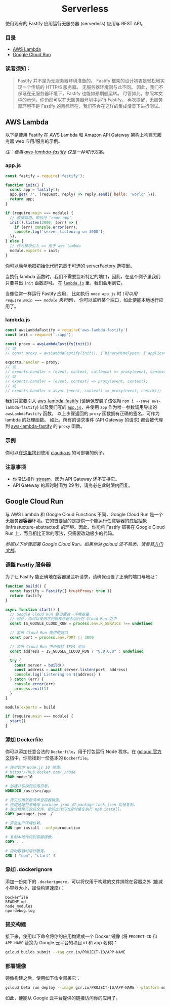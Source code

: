 <h1 align="center">Serverless</h1>

使用现有的 Fastify 应用运行无服务器 (serverless) 应用与 REST API。

### 目录

- [AWS Lambda](#aws-lambda)
- [Google Cloud Run](#google-cloud-run)

### 读者须知：
> Fastify 并不是为无服务器环境准备的。
Fastify 框架的设计初衷是轻松地实现一个传统的 HTTP/S 服务器。
无服务器环境则与此不同。
因此，我们不保证在无服务器环境下，Fastify 也能如预期般运转。
尽管如此，参照本文中的示例，你仍然可以在无服务器环境中运行 Fastify。
再次提醒，无服务器环境不是 Fastify 的目标所在，我们不会在这样的集成情景下进行测试。

## AWS Lambda

以下是使用 Fastify 在 AWS Lambda 和 Amazon API Gateway 架构上构建无服务器 web 应用/服务的示例。

*注：使用 [aws-lambda-fastify](https://github.com/fastify/aws-lambda-fastify) 仅是一种可行方案。*

### app.js

```js
const fastify = require('fastify');

function init() {
  const app = fastify();
  app.get('/', (request, reply) => reply.send({ hello: 'world' }));
  return app;
}

if (require.main === module) {
  // 直接调用，即执行 "node app"
  init().listen(3000, (err) => {
    if (err) console.error(err);
    console.log('server listening on 3000');
  });
} else {
  // 作为模块引入 => 用于 aws lambda
  module.exports = init;
}
```

你可以简单地把初始化代码包裹于可选的 [serverFactory](https://www.fastify.io/docs/latest/Server/#serverfactory) 选项里。

当执行 lambda 函数时，我们不需要监听特定的端口，因此，在这个例子里我们只要导出 `init` 函数即可。
在 [`lambda.js`](https://www.fastify.io/docs/latest/Serverless/#lambda-js) 里，我们会用到它。

当像往常一样运行 Fastify 应用，
比如执行 `node app.js` 时 *(可以用 `require.main === module` 来判断)*，
你可以监听某个端口，如此便能本地运行应用了。

### lambda.js

```js
const awsLambdaFastify = require('aws-lambda-fastify')
const init = require('./app');

const proxy = awsLambdaFastify(init())
// 或
// const proxy = awsLambdaFastify(init(), { binaryMimeTypes: ['application/octet-stream'] })

exports.handler = proxy;
// 或
// exports.handler = (event, context, callback) => proxy(event, context, callback);
// 或
// exports.handler = (event, context) => proxy(event, context);
// 或
// exports.handler = async (event, context) => proxy(event, context);
```

我们只需要引入 [aws-lambda-fastify](https://github.com/fastify/aws-lambda-fastify) (请确保安装了该依赖 `npm i --save aws-lambda-fastify`) 以及我们写的 [`app.js`](https://www.fastify.io/docs/latest/Serverless/#app-js)，并使用 `app` 作为唯一参数调用导出的 `awsLambdaFastify` 函数。
以上步骤返回的 `proxy` 函数拥有正确的签名，可作为 lambda 的处理函数。
如此，所有的请求事件 (API Gateway 的请求) 都会被代理到 [aws-lambda-fastify](https://github.com/fastify/aws-lambda-fastify) 的 `proxy` 函数。

### 示例

你可以在[这里](https://github.com/claudiajs/example-projects/tree/master/fastify-app-lambda)找到使用 [claudia.js](https://claudiajs.com/tutorials/serverless-express.html) 的可部署的例子。


### 注意事项

- 你没法操作 [stream](https://www.fastify.io/docs/latest/Reply/#streams)，因为 API Gateway 还不支持它。
- API Gateway 的超时时间为 29 秒，请务必在此时限内回复。

## Google Cloud Run

与 AWS Lambda 和 Google Cloud Functions 不同，Google Cloud Run 是一个无服务器**容器**环境。它的首要目的是提供一个能运行任意容器的底层抽象 (infrastucture-abstracted) 的环境。因此，你能将 Fastify 部署在 Google Cloud Run 上，而且相比正常的写法，只需要改动极少的代码。

*参照以下步骤部署 Google Cloud Run。如果你对 gcloud 还不熟悉，请看其[入门文档](https://cloud.google.com/run/docs/quickstarts/build-and-deploy)*。

### 调整 Fastfiy 服务器

为了让 Fastify 能正确地在容器里监听请求，请确保设置了正确的端口与地址：

```js
function build() {
  const fastify = Fastify({ trustProxy: true })
  return fastify
}

async function start() {
  // Google Cloud Run 会设置这一环境变量，
  // 因此，你可以使用它判断程序是否运行在 Cloud Run 之中
  const IS_GOOGLE_CLOUD_RUN = process.env.K_SERVICE !== undefined

  // 监听 Cloud Run 提供的端口
  const port = process.env.PORT || 3000

  // 监听 Cloud Run 中所有的 IPV4 地址
  const address = IS_GOOGLE_CLOUD_RUN ? "0.0.0.0" : undefined

  try {
    const server = build()
    const address = await server.listen(port, address)
    console.log(`Listening on ${address}`)
  } catch (err) {
    console.error(err)
    process.exit(1)
  }
}

module.exports = build

if (require.main === module) {
  start()
}
```

### 添加 Dockerfile

你可以添加任意合法的 `Dockerfile`，用于打包运行 Node 程序。在 [gcloud 官方文档](https://github.com/knative/docs/blob/2d654d1fd6311750cc57187a86253c52f273d924/docs/serving/samples/hello-world/helloworld-nodejs/Dockerfile)中，你能找到一份基本的 `Dockerfile`。

```Dockerfile
# 使用官方 Node.js 10 镜像。
# https://hub.docker.com/_/node
FROM node:10

# 创建并切换到应用目录。
WORKDIR /usr/src/app

# 拷贝应用依赖清单至容器镜像。
# 使用通配符来确保 package.json 和 package-lock.json 均被复制。
# 独立地拷贝这些文件，能防止代码改变时重复执行 npm install。
COPY package*.json ./

# 安装生产环境依赖。
RUN npm install --only=production

# 复制本地代码到容器镜像。
COPY . .

# 启动容器时运行服务。
CMD [ "npm", "start" ]
```

### 添加 .dockerignore

添加一份如下的 `.dockerignore`，可以将仅用于构建的文件排除在容器之外 (能减小容器大小，加快构建速度)：

```.dockerignore
Dockerfile
README.md
node_modules
npm-debug.log
```

### 提交构建

接下来，使用以下命令将你的应用构建成一个 Docker 镜像 (将 `PROJECT-ID` 和 `APP-NAME` 替换为 Google 云平台的项目 id 和 app 名称)：

```bash
gcloud builds submit --tag gcr.io/PROJECT-ID/APP-NAME
```

### 部署镜像

镜像构建之后，使用如下命令部署它：

```bash
gcloud beta run deploy --image gcr.io/PROJECT-ID/APP-NAME --platform managed
```

如此，便能从 Google 云平台提供的链接访问你的应用了。